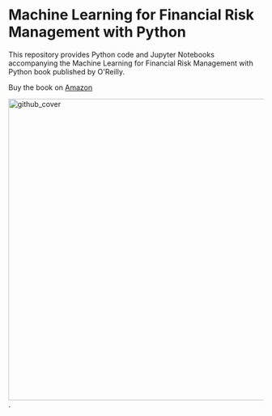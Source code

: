 # Machine Learning for Financial Risk Management with Python

This repository provides Python code and Jupyter Notebooks accompanying the Machine Learning for Financial Risk Management with Python book published by O'Reilly.

Buy the book on [Amazon](https://www.amazon.com/Machine-Learning-Financial-Management-Python/dp/1492085251)


<img width="596" alt="github_cover" src="https://user-images.githubusercontent.com/67332480/144302816-b5caa990-ffd4-4250-b3bb-6246e1a17677.png">.
